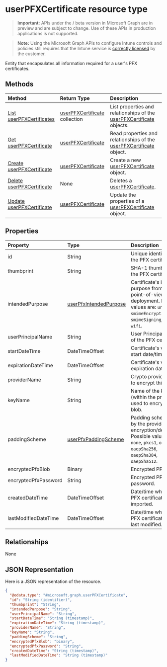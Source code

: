 ﻿# userPFXCertificate resource type

> **Important:** APIs under the / beta version in Microsoft Graph are in preview and are subject to change. Use of these APIs in production applications is not supported.

> **Note:** Using the Microsoft Graph APIs to configure Intune controls and policies still requires that the Intune service is [correctly licensed](https://go.microsoft.com/fwlink/?linkid=839381) by the customer.

Entity that encapsulates all information required for a user's PFX certificates.
## Methods
|Method|Return Type|Description|
|:---|:---|:---|
|[List userPFXCertificates](../api/intune_raimportcerts_userpfxcertificate_list.md)|[userPFXCertificate](../resources/intune_raimportcerts_userpfxcertificate.md) collection|List properties and relationships of the [userPFXCertificate](../resources/intune_raimportcerts_userpfxcertificate.md) objects.|
|[Get userPFXCertificate](../api/intune_raimportcerts_userpfxcertificate_get.md)|[userPFXCertificate](../resources/intune_raimportcerts_userpfxcertificate.md)|Read properties and relationships of the [userPFXCertificate](../resources/intune_raimportcerts_userpfxcertificate.md) object.|
|[Create userPFXCertificate](../api/intune_raimportcerts_userpfxcertificate_create.md)|[userPFXCertificate](../resources/intune_raimportcerts_userpfxcertificate.md)|Create a new [userPFXCertificate](../resources/intune_raimportcerts_userpfxcertificate.md) object.|
|[Delete userPFXCertificate](../api/intune_raimportcerts_userpfxcertificate_delete.md)|None|Deletes a [userPFXCertificate](../resources/intune_raimportcerts_userpfxcertificate.md).|
|[Update userPFXCertificate](../api/intune_raimportcerts_userpfxcertificate_update.md)|[userPFXCertificate](../resources/intune_raimportcerts_userpfxcertificate.md)|Update the properties of a [userPFXCertificate](../resources/intune_raimportcerts_userpfxcertificate.md) object.|

## Properties
|Property|Type|Description|
|:---|:---|:---|
|id|String|Unique identifier for the PFX certificate.|
|thumbprint|String|SHA-1 thumbprint of the PFX certificate.|
|intendedPurpose|[userPfxIntendedPurpose](../resources/intune_raimportcerts_userpfxintendedpurpose.md)|Certificate's intended purpose from the point-of-view of deployment. Possible values are: `unassigned`, `smimeEncryption`, `smimeSigning`, `vpn`, `wifi`.|
|userPrincipalName|String|User Principal Name of the PFX certificate.|
|startDateTime|DateTimeOffset|Certificate's validity start date/time.|
|expirationDateTime|DateTimeOffset|Certificate's validity expiration date/time.|
|providerName|String|Crypto provider used to encrypt this blob.|
|keyName|String|Name of the key (within the provider) used to encrypt the blob.|
|paddingScheme|[userPfxPaddingScheme](../resources/intune_raimportcerts_userpfxpaddingscheme.md)|Padding scheme used by the provider during encryption/decryption. Possible values are: `none`, `pkcs1`, `oaepSha1`, `oaepSha256`, `oaepSha384`, `oaepSha512`.|
|encryptedPfxBlob|Binary|Encrypted PFX blob.|
|encryptedPfxPassword|String|Encrypted PFX password.|
|createdDateTime|DateTimeOffset|Date/time when this PFX certificate was imported.|
|lastModifiedDateTime|DateTimeOffset|Date/time when this PFX certificate was last modified.|

## Relationships
None
## JSON Representation
Here is a JSON representation of the resource.
<!-- {
  "blockType": "resource",
  "keyProperty": "id",
  "@odata.type": "microsoft.graph.userPFXCertificate"
}
-->
``` json
{
  "@odata.type": "#microsoft.graph.userPFXCertificate",
  "id": "String (identifier)",
  "thumbprint": "String",
  "intendedPurpose": "String",
  "userPrincipalName": "String",
  "startDateTime": "String (timestamp)",
  "expirationDateTime": "String (timestamp)",
  "providerName": "String",
  "keyName": "String",
  "paddingScheme": "String",
  "encryptedPfxBlob": "binary",
  "encryptedPfxPassword": "String",
  "createdDateTime": "String (timestamp)",
  "lastModifiedDateTime": "String (timestamp)"
}
```






